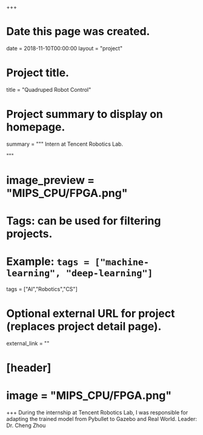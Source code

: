 +++
# Date this page was created.
date = 2018-11-10T00:00:00
layout = "project"

# Project title.
title = "Quadruped Robot Control"

# Project summary to display on homepage.
summary = """
 Intern at Tencent Robotics Lab.
 
 """
 
# image_preview = "MIPS_CPU/FPGA.png"

# Tags: can be used for filtering projects.
# Example: `tags = ["machine-learning", "deep-learning"]`
tags = ["AI","Robotics","CS"]

# Optional external URL for project (replaces project detail page).
external_link = ""

# [header]
# image = "MIPS_CPU/FPGA.png"

+++
During the internship at Tencent Robotics Lab, I
 was responsible for adapting the trained model from
 Pybullet to Gazebo and Real World.
 Leader: Dr. Cheng Zhou
